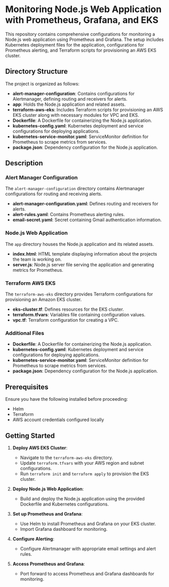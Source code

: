 # Monitoring Node.js Web Application with Prometheus, Grafana, and EKS

This repository contains comprehensive configurations for monitoring a Node.js web application using Prometheus and Grafana. The setup includes Kubernetes deployment files for the application, configurations for Prometheus alerting, and Terraform scripts for provisioning an AWS EKS cluster.

## Directory Structure

The project is organized as follows:

- **alert-manager-configuration**: Contains configurations for Alertmanager, defining routing and receivers for alerts.
- **app**: Holds the Node.js application and related assets.
- **terraform-aws-eks**: Includes Terraform scripts for provisioning an AWS EKS cluster along with necessary modules for VPC and EKS.
- **Dockerfile**: A Dockerfile for containerizing the Node.js application.
- **kubernetes-config.yaml**: Kubernetes deployment and service configurations for deploying applications.
- **kubernetes-service-monitor.yaml**: ServiceMonitor definition for Prometheus to scrape metrics from services.
- **package.json**: Dependency configuration for the Node.js application.

## Description

### Alert Manager Configuration

The `alert-manager-configuration` directory contains Alertmanager configurations for routing and receiving alerts.

- **alert-manager-configuration.yaml**: Defines routing and receivers for alerts.
- **alert-rules.yaml**: Contains Prometheus alerting rules.
- **email-secret.yaml**: Secret containing Gmail authentication information.

### Node.js Web Application

The `app` directory houses the Node.js application and its related assets.

- **index.html**: HTML template displaying information about the projects the team is working on.
- **server.js**: Node.js server file serving the application and generating metrics for Prometheus.

### Terraform AWS EKS

The `terraform-aws-eks` directory provides Terraform configurations for provisioning an Amazon EKS cluster.

- **eks-cluster.tf**: Defines resources for the EKS cluster.
- **terraform.tfvars**: Variables file containing configuration values.
- **vpc.tf**: Terraform configuration for creating a VPC.

### Additional Files

- **Dockerfile**: A Dockerfile for containerizing the Node.js application.
- **kubernetes-config.yaml**: Kubernetes deployment and service configurations for deploying applications.
- **kubernetes-service-monitor.yaml**: ServiceMonitor definition for Prometheus to scrape metrics from services.
- **package.json**: Dependency configuration for the Node.js application.

## Prerequisites

Ensure you have the following installed before proceeding:

- Helm
- Terraform
- AWS account credentials configured locally

## Getting Started

1. **Deploy AWS EKS Cluster**:
   - Navigate to the `terraform-aws-eks` directory.
   - Update `terraform.tfvars` with your AWS region and subnet configurations.
   - Run `terraform init` and `terraform apply` to provision the EKS cluster.

2. **Deploy Node.js Web Application**:
   - Build and deploy the Node.js application using the provided Dockerfile and Kubernetes configurations.

3. **Set up Prometheus and Grafana**:
    - Use Helm to install Prometheus and Grafana on your EKS cluster.
    - Import Grafana dashboard for monitoring.

4. **Configure Alerting**:
    - Configure Alertmanager with appropriate email settings and alert rules.

5. **Access Prometheus and Grafana**:
    - Port forward to access Prometheus and Grafana dashboards for monitoring.